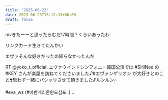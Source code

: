 ```yaml
---
title: "2025-06-23"
date: 2025-06-23T15:12:33+00:00
draft: false
---
```



mvきたーーと思ったらむだ17時間？くらいあったわ


リンクカード生きてたんかい


エヴァそんな好きだったの知らなかったんだ


RT @yoko_t_official: エヴァウインドシンフォニー韓国公演では #SHINee の #KEY さんが楽屋を訪ねてくださいました♪#エヴァンゲリオン が大好きとのこと❣️思わず一緒にパシャリさせて頂きました♪ルンルン🎶

#eva_ws (#에반게리온윈드심포니…

